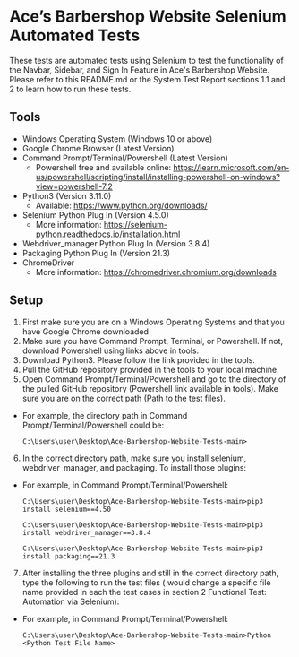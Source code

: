 # Ace’s Barbershop Website Selenium Automated Tests

These tests are automated tests using Selenium to test the functionality of the Navbar, Sidebar, and Sign In Feature in Ace's Barbershop Website. Please refer to this README.md or the System Test Report sections 1.1 and 2 to learn how to run these tests.

## Tools 

* Windows Operating System (Windows 10 or above)
* Google Chrome Browser (Latest Version)
* Command Prompt/Terminal/Powershell (Latest Version)
  - Powershell free and available online: https://learn.microsoft.com/en-us/powershell/scripting/install/installing-powershell-on-windows?view=powershell-7.2
* Python3 (Version 3.11.0)
  - Available: https://www.python.org/downloads/
* Selenium Python Plug In (Version 4.5.0)
  - More information: https://selenium-python.readthedocs.io/installation.html
* Webdriver_manager Python Plug In (Version 3.8.4)
* Packaging Python Plug In (Version 21.3)
* ChromeDriver
  - More information: https://chromedriver.chromium.org/downloads

## Setup
1. First make sure you are on a Windows Operating Systems and that you have Google Chrome downloaded
2. Make sure you have Command Prompt, Terminal, or Powershell. If not, download Powershell using links above in tools.
3. Download Python3. Please follow the link provided in the tools.
4. Pull the GitHub repository provided in the tools to your local machine. 
5. Open Command Prompt/Terminal/Powershell and go to the directory of the pulled GitHub repository (Powershell link available in tools). Make sure you are on the correct path (Path to the test files).
  - For example, the directory path in Command Prompt/Terminal/Powershell could be:
    ```
    C:\Users\user\Desktop\Ace-Barbershop-Website-Tests-main>
    ```
6. In the correct directory path, make sure you install selenium, webdriver_manager, and packaging. To install those plugins:
  - For example, in Command Prompt/Terminal/Powershell:
    ```
    C:\Users\user\Desktop\Ace-Barbershop-Website-Tests-main>pip3 install selenium==4.50
    
    C:\Users\user\Desktop\Ace-Barbershop-Website-Tests-main>pip3 install webdriver_manager==3.8.4

    C:\Users\user\Desktop\Ace-Barbershop-Website-Tests-main>pip3 install packaging==21.3
    ```
7. After installing the three plugins and still in the correct directory path, type the following to run the test files (<Python Test File Name> would change a specific file name provided in each the test cases in section 2 Functional Test: Automation via Selenium): 
  - For example, in Command Prompt/Terminal/Powershell:
    ```
    C:\Users\user\Desktop\Ace-Barbershop-Website-Tests-main>Python <Python Test File Name>
    ```
